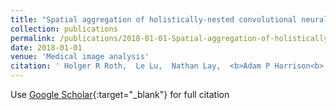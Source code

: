 ```yaml
---
title: "Spatial aggregation of holistically-nested convolutional neural networks for automated pancreas localization and segmentation"
collection: publications
permalink: /publications/2018-01-01-Spatial-aggregation-of-holistically-nested-convolutional-neural-networks-for-automated-pancreas-localization-and-segmentation
date: 2018-01-01
venue: 'Medical image analysis'
citation: ' Holger R Roth,  Le Lu,  Nathan Lay,  <b>Adam P Harrison<b>,  Amal Farag,  Andrew Sohn,  Ronald M Summers, &quot;Spatial aggregation of holistically-nested convolutional neural networks for automated pancreas localization and segmentation.&quot; Medical image analysis, 2018.'
---
```

Use [Google Scholar](https://scholar.google.com/scholar?q=Spatial+aggregation+of+holistically+nested+convolutional+neural+networks+for+automated+pancreas+localization+and+segmentation){:target="_blank"} for full citation